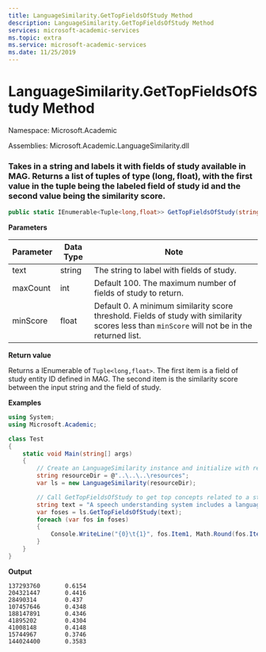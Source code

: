 ```yaml
---
title: LanguageSimilarity.GetTopFieldsOfStudy Method
description: LanguageSimilarity.GetTopFieldsOfStudy Method
services: microsoft-academic-services
ms.topic: extra
ms.service: microsoft-academic-services
ms.date: 11/25/2019
---
```

# LanguageSimilarity.GetTopFieldsOfStudy Method

Namespace: Microsoft.Academic

Assemblies: Microsoft.Academic.LanguageSimilarity.dll

### Takes in a string and labels it with fields of study available in MAG. Returns a list of tuples of type (long, float), with the first value in the tuple being the labeled field of study id and the second value being the similarity score.

  ```C#
  public static IEnumerable<Tuple<long,float>> GetTopFieldsOfStudy(string text, int maxCount=100, int minScore=0);
  ```

**Parameters**

Parameter | Data Type | Note
--- | --- | ---
text | string | The string to label with fields of study.
maxCount | int | Default 100. The maximum number of fields of study to return.
minScore | float | Default 0. A minimum similarity score threshold. Fields of study with similarity scores less than `minScore` will not be in the returned list.

**Return value**

Returns a IEnumerable of `Tuple<long,float>`. The first item is a field of study entity ID defined in MAG. The second item is the similarity score between the input string and the field of study.

**Examples**

  ```C#
  using System;
  using Microsoft.Academic;

  class Test
  {
      static void Main(string[] args)
      {
          // Create an LanguageSimilarity instance and initialize with resources
          string resourceDir = @"..\..\..\resources";
          var ls = new LanguageSimilarity(resourceDir);

          // Call GetTopFieldsOfStudy to get top concepts related to a string
          string text = "A speech understanding system includes a language model";
          var foses = ls.GetTopFieldsOfStudy(text);
          foreach (var fos in foses)
          {
              Console.WriteLine("{0}\t{1}", fos.Item1, Math.Round(fos.Item2, 4));
          }
      }
  }
  ```

**Output**

  ```
  137293760       0.6154
  204321447       0.4416
  28490314        0.437
  107457646       0.4348
  188147891       0.4346
  41895202        0.4304
  41008148        0.4148
  15744967        0.3746
  144024400       0.3583
  ```
